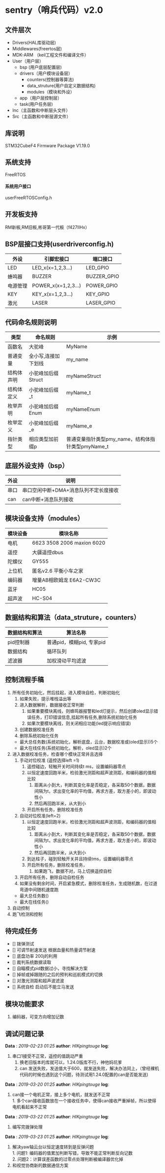 # sentry（哨兵代码）v2.0
## 文件层次

* Drivers(HAL库驱动层)
* Middlewares(freertos层)
* MDK-ARM （keil工程文件和编译文件）
* User（用户层）
  + bsp (用户底层配置层)
  + drivers（用户模块设备层）
    - counters(控制器等算法)
    - data_struture(用户自定义数据结构)
    - modules（模块和外设）
  + app（用户层控制层）
  + task(用户任务层)
* Inc（主函数和中断层头文件）
* Src（主函数和中断层源文件）

## 库说明

STM32CubeF4 Firmware Package V1.19.0
## 系统支持
FreeRTOS
#### 系统用户接口
 userFreeRTOSConfig.h
## 开发板支持

RM新板,RM旧板,彬哥第一代板（f427IIHx）

## BSP层接口支持(userdriverconfig.h)
外设|引脚宏接口|端口接口
-|-|-
LED|LED_x(x=1,2,3…)|LED_GPIO
蜂鸣器|BUZZER|BUZZER_GPIO
电源管理|POWER_x(x=1,2,3…)|POWER_GPIO
KEY|KEY_x(x=1,2,3…)|KEY_GPIO
激光|LASER|LASER_GPIO
## 代码命名规则说明

类型|命名规则|示例
-|-|-
 函数名|大驼峰|MyName
 普通变量|全小写,连接加下划线|my_name
 结构体声明|小驼峰加后缀Struct|myNameStruct
 结构体定义|小驼峰加后缀_t|myName_t
 枚举声明|小驼峰加后缀Enum|myNameEnum
 枚举定义|小驼峰加后缀_e|myName_e
 指针类型|相应类型加前缀p|普通变量指针类型pmy_name，结构体指针类型pmyName_t

## 底层外设支持（bsp）

外设|说明
-|-
串口|串口空闲中断+DMA+消息队列不定长度接收
can|can中断+消息队列接收

## 模块设备支持（modules）

模块设备|模块名称
-|-
电机|6623  3508  2006 maxion 6020
遥控|大疆遥控dbus
陀螺仪|GY555
上位机|匿名v2.6 平衡小车之家
编码器|增量AB相欧姆龙 E6A2-CW3C
蓝牙|HC05
超声波|HC-S04

## 数据结构和算法（data_struture，counters）

数据结构和算法|算法名称
-|-
pid控制器|普通pid，模糊pid, 专家pid
数据结构|循环队列
滤波器|加权滑动平均滤波


## 控制流程手稿
  1. 所有任务初始化，然后挂起，进入模块自检，判断初始化
     1. 如果失败，提示堆栈溢出等
     2. 进入数据解析，数据接收正常判断 
        1. 如果重要模块离线，则蜂鸣器报警和led灯提示，然后创建oled显示错误任务，打印错误信息,挂起所有任务,删除系统初始化任务
        2. 如果次要模块离线，则关闭相应功能(led提示响应错误)
     3. 创建数据校准任务
     4. 删除系统初始化任务
     * 最大总任务数(系统初始化，解析底盘，云台，数据校准或(oled显示))5个
     * 最大在线任务(系统初始化，解析，oled显示)2个
  2. 进入数据校准任务，检查哪个模块正常并且选择
     1. 手动对位校准 (遥控选择left =1)
        1. 遥控碰边，轻触开关时间持续t ms，设置编码器零点
        2. 以恒定速度回跑半米，检验激光测距和超声波测距，和编码器的值相比较
           1. 距离从小到大，判断其变化率是否稳定，各采取50个数据，数据间隔为t，求出变化率的平均值，再求方差，取方差小的，即波动性小
           2. 然后再回跑半米，从大到小
        3. 开启所有任务，删除校准任务
     2. 自动对位校准(left=2)
         1. 以恒定速度回跑半米，检验激光测距和超声波测距，和编码器的值相比较
            1. 距离从小到大，判断其变化率是否稳定，各采取50个数据，数据间隔为t，求出变化率的平均值，再求方差，取方差小的，即波动性小
            2. 然后再回跑半米，从大到小
         2. 到达柱子，碰到轻触开关并且持续tms，设置编码器零点
         3. 开启所有任务，删除校准任务，
            1. 如果跑飞，数据不对，马上切换遥控自检
     3. 开启所有任务，删除自动自检任务
     4. 如果没有剩余时间，开启紧急模式，删除校准任务，生成随机数，在过道弯道中间随机速度跑
     * 最大总任务数()
     * 最大在线任务()
  2. 自动控制
  3. 跑飞检测和控制

## 待完成任务
* [] 拨弹测试
* [] 可调节射速发送 根据血量和热量调节射速
* [] 底盘功率 200j的利用
* [] 裁判系统数据读取 
* [] 自瞄模式pid数据过小，寻找解决方案
* [] 掉帧或掉跟随的之后的预判和巡航模式的切换
* [] 对激光测距和超声波滤波
* [] 系统自检 启动后不能立马发送
## 模块功能要求
  1. 编码器，可变方向增加记数

## 调试问题记录
**Data**  : *2019-02-23 01:25*    **author**: *HIKpingtouge*  **log**:    
  1. 串口1接受不正常，遥控的值跳动严重  
     1. 换老旧版本的库就可以，1.24.0版库不行，神他妈坑爹  
     2. can 发送失败，发送值大于600，就发送失败，解决办法同上，（曾经裸机代码的时候也遇到这个问题，待测试用1.24.0配置的can是否能发送)
  
**Data**  : *2019-03-20 01:25*    **author**: *HIKpingtouge*  **log**:    
  1. can接一个电机正常，接上多个电机，就发送不正常  
    1. 多个can接收函数放在一个接收任务中，使得can接收严重掉帧，所以使得电机看起来不正常 
 
**Data**  : *2019-03-22 01:25*    **author**: *HIKpingtouge*    **log**:      
  1. 编写完拨弹处理  

**Data**  : *2019-03-23 01:25*    **author**: *HIKpingtouge*    **log**:      
  1. 解决yaw轴云台以恒定速度转到是反弹问题    
    1. 问题1: 编码器的值累加判断写错，导致不能正常判断反向记数    
    2. 问题2：计算误差函数的过零点处理判断被编译器优化掉    
  2. 和视觉协商新的数据通信方案    
